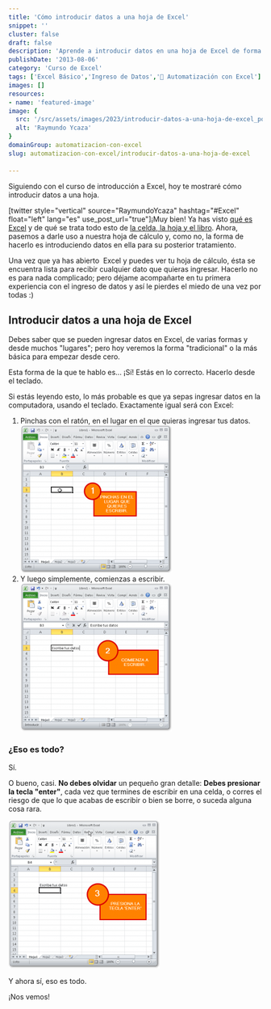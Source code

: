 ```yaml
---
title: 'Cómo introducir datos a una hoja de Excel'
snippet: ''
cluster: false
draft: false 
description: 'Aprende a introducir datos en una hoja de Excel de forma sencilla y domina las habilidades básicas de ingreso de datos.'
publishDate: '2013-08-06'
category: 'Curso de Excel'
tags: ['Excel Básico','Ingreso de Datos','🤖 Automatización con Excel']
images: []
resources: 
- name: 'featured-image'
image: {
  src: '/src/assets/images/2023/introducir-datos-a-una-hoja-de-excel_portada.png',
  alt: 'Raymundo Ycaza'
}
domainGroup: automatizacion-con-excel
slug: automatizacion-con-excel/introducir-datos-a-una-hoja-de-excel

---
```


Siguiendo con el curso de introducción a Excel, hoy te mostraré cómo introducir datos a una hoja.

\[twitter style="vertical" source="RaymundoYcaza" hashtag="#Excel" float="left" lang="es" use\_post\_url="true"\]¡Muy bien! Ya has visto [qué es Excel](http://raymundoycaza.com/que-es-excel/ "¿Qué es Excel?") y de qué se trata todo esto de [la celda, la hoja y el libro](http://raymundoycaza.com/celda-hoja-libro/ "La celda, la hoja y el libro."). Ahora, pasemos a darle uso a nuestra hoja de cálculo y, como no, la forma de hacerlo es introduciendo datos en ella para su posterior tratamiento.

Una vez que ya has abierto  Excel y puedes ver tu hoja de cálculo, ésta se encuentra lista para recibir cualquier dato que quieras ingresar. Hacerlo no es para nada complicado; pero déjame acompañarte en tu primera experiencia con el ingreso de datos y así le pierdes el miedo de una vez por todas :)

## Introducir datos a una hoja de Excel

Debes saber que se pueden ingresar datos en Excel, de varias formas y desde muchos "lugares"; pero hoy veremos la forma "tradicional" o la más básica para empezar desde cero.

Esta forma de la que te hablo es... ¡Sí! Estás en lo correcto. Hacerlo desde el teclado.

Si estás leyendo esto, lo más probable es que ya sepas ingresar datos en la computadora, usando el teclado. Exactamente igual será con Excel:

1. Pinchas con el ratón, en el lugar en el que quieras ingresar tus datos.[![Introducir datos a una hoja de Excel](images/20130806-introducir-datos-a-una-hoja-de-excel-000058-300x293.png)](http://raymundoycaza.com/wp-content/uploads/20130806-introducir-datos-a-una-hoja-de-excel-000058.png)
2. Y luego simplemente, comienzas a escribir.[![Introducir datos a una hoja de Excel](images/20130806-introducir-datos-a-una-hoja-de-excel-000059-300x293.png)](http://raymundoycaza.com/wp-content/uploads/20130806-introducir-datos-a-una-hoja-de-excel-000059.png)

### ¿Eso es todo?

Sí.

O bueno, casi. **No debes olvidar** un pequeño gran detalle: **Debes presionar la tecla "enter"**, cada vez que termines de escribir en una celda, o corres el riesgo de que lo que acabas de escribir o bien se borre, o suceda alguna cosa rara.

[![Introducir datos a una hoja de Excel](images/20130806-introducir-datos-a-una-hoja-de-excel-000060-300x293.png)](http://raymundoycaza.com/wp-content/uploads/20130806-introducir-datos-a-una-hoja-de-excel-000060.png)

Y ahora sí, eso es todo.

¡Nos vemos!
